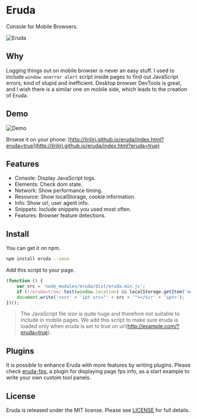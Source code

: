 # Eruda

Console for Mobile Browsers.

![Eruda](http://7xn2zy.com1.z0.glb.clouddn.com/eruda_screenshot.jpg)

## Why

Logging things out on mobile browser is never an easy stuff. I used to include `window onerror alert` script inside pages to find out JavaScript errors, kind of stupid and inefficient. Desktop browser DevTools is great, and I wish there is a similar one on mobile side, which leads to the creation of Eruda.

## Demo

![Demo](http://7xn2zy.com1.z0.glb.clouddn.com/eruda_qrcode.png)

Browse it on your phone: [http://liriliri.github.io/eruda/index.html?eruda=true](http://liriliri.github.io/eruda/index.html?eruda=true)

## Features

* Console: Display JavaScript logs.
* Elements: Check dom state.
* Network: Show performance timing.
* Resource: Show localStorage, cookie information.
* Info: Show url, user agent info.
* Snippets: Include snippets you used most often.
* Features: Browser feature detections.

## Install

You can get it on npm.

```bash
npm install eruda --save
```

Add this script to your page.

```javascript
(function () {
    var src = 'node_modules/eruda/dist/eruda.min.js';
    if (!/eruda=true/.test(window.location) && localStorage.getItem('active-eruda') != 'true') return;
    document.write('<scr' + 'ipt src="' + src + '"></scr' + 'ipt>');
})();
```

> The JavaScript file size is quite huge and therefore not suitable to include
in mobile pages. We add this script to make sure eruda is loaded only when eruda
is set to true on url(http://example.com/?eruda=true).

## Plugins

It is possible to enhance Eruda with more features by writing plugins. Please check [eruda-fps](https://github.com/liriliri/eruda-fps), a plugin for displaying page
fps info, as a start example to write your own custom tool panels.

## License

Eruda is released under the MIT license. Please see
[LICENSE](https://opensource.org/licenses/MIT) for full details.
